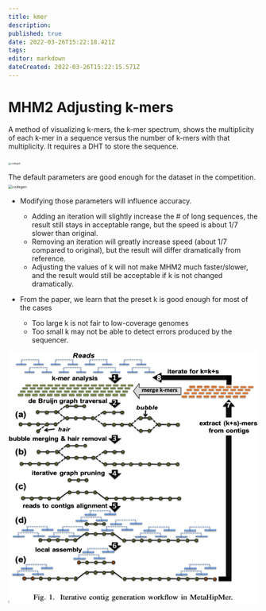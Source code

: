 ```yaml
---
title: kmer
description: 
published: true
date: 2022-03-26T15:22:18.421Z
tags: 
editor: markdown
dateCreated: 2022-03-26T15:22:15.571Z
---
```


# MHM2 Adjusting k-mers
A method of visualizing k-mers, the k-mer spectrum, shows the multiplicity of each k-mer in a sequence versus the number of k-mers with that multiplicity. It requires a DHT to store the sequence.

<img src="https://upload.wikimedia.org/wikipedia/commons/thumb/8/8a/K-mer_diagram.svg/440px-K-mer_diagram.svg.png" alt="codegen" style="zoom:33%;" />

The default parameters are good enough for the dataset in the competition.
<img src="https://upload.wikimedia.org/wikipedia/commons/5/53/K-mer-example.png" alt="codegen" style="zoom:50%;" />

- Modifying those parameters will influence accuracy.
    - Adding an iteration will slightly increase the # of long sequences, the result still stays in acceptable range, but the speed is about 1/7 slower than original.
    - Removing an iteration will greatly increase speed (about 1/7 compared to original), but the result will differ dramatically from reference.
    - Adjusting the values of k will not make MHM2 much faster/slower, and the result would still be acceptable if k is not changed dramatically.

- From the paper, we learn that the preset k is good enough for most of the cases
    - Too large k is not fair to low-coverage genomes
    - Too small k may not be able to detect errors produced by the sequencer.

![](./pipeline.png)